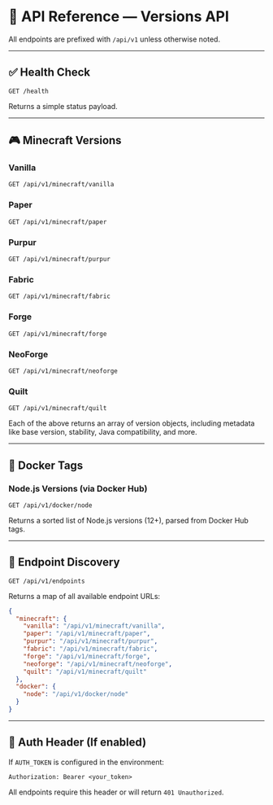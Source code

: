 # 📘 API Reference — Versions API

All endpoints are prefixed with `/api/v1` unless otherwise noted.

---

## ✅ Health Check

```http
GET /health
```
Returns a simple status payload.

---

## 🎮 Minecraft Versions

### Vanilla
```http
GET /api/v1/minecraft/vanilla
```

### Paper
```http
GET /api/v1/minecraft/paper
```

### Purpur
```http
GET /api/v1/minecraft/purpur
```

### Fabric
```http
GET /api/v1/minecraft/fabric
```

### Forge
```http
GET /api/v1/minecraft/forge
```

### NeoForge
```http
GET /api/v1/minecraft/neoforge
```

### Quilt
```http
GET /api/v1/minecraft/quilt
```

Each of the above returns an array of version objects, including metadata like base version, stability, Java compatibility, and more.

---

## 🐳 Docker Tags

### Node.js Versions (via Docker Hub)
```http
GET /api/v1/docker/node
```
Returns a sorted list of Node.js versions (12+), parsed from Docker Hub tags.

---

## 🔗 Endpoint Discovery

```http
GET /api/v1/endpoints
```
Returns a map of all available endpoint URLs:

```json
{
  "minecraft": {
    "vanilla": "/api/v1/minecraft/vanilla",
    "paper": "/api/v1/minecraft/paper",
    "purpur": "/api/v1/minecraft/purpur",
    "fabric": "/api/v1/minecraft/fabric",
    "forge": "/api/v1/minecraft/forge",
    "neoforge": "/api/v1/minecraft/neoforge",
    "quilt": "/api/v1/minecraft/quilt"
  },
  "docker": {
    "node": "/api/v1/docker/node"
  }
}
```

---

## 🔐 Auth Header (If enabled)

If `AUTH_TOKEN` is configured in the environment:

```http
Authorization: Bearer <your_token>
```

All endpoints require this header or will return `401 Unauthorized`.
